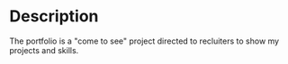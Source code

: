 # Description

The portfolio is a "come to see" project directed to recluiters to show my projects and skills.
